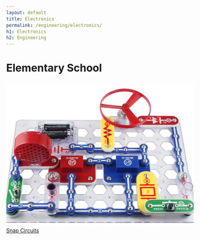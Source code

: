 ```yaml
---
layout: default
title: Electronics
permalink: /engineering/electronics/
h1: Electronics
h2: Engineering
---
```

<section50>
  <h1>Elementary School</h1>
</section50>

<section50>
  <img class="section50left" style="padding-top: 10px;" src="/images/SnapCircuits.jpg">

  <div class="section50right">
    <a class="link" href="https://www.amazon.com/Snap-Circuits-SC-300-Electronics-Exploration/dp/B0000683A4"> Snap Circuits </a>

  </div>

</section50>

